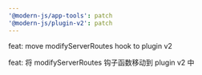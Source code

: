 ```yaml
---
'@modern-js/app-tools': patch
'@modern-js/plugin-v2': patch
---
```


feat: move modifyServerRoutes hook to plugin v2

feat: 将 modifyServerRoutes 钩子函数移动到 plugin v2 中
